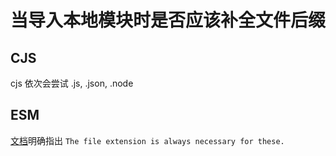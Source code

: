 # 当导入本地模块时是否应该补全文件后缀

## CJS

cjs 依次会尝试 .js, .json, .node

## ESM

[文档](https://nodejs.org/api/esm.html#import-specifiers)明确指出 `The file extension is always necessary for these.`
